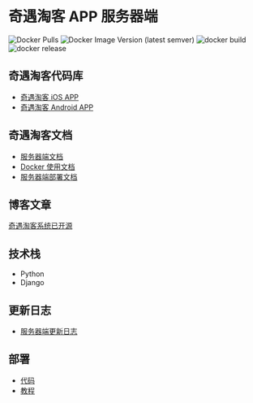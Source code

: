 # 奇遇淘客 APP 服务器端

![Docker Pulls](https://img.shields.io/docker/pulls/qiyutech/tbk)
![Docker Image Version (latest semver)](https://img.shields.io/docker/v/qiyutech/tbk)
![docker build](https://github.com/QiYuTechDev/QiYuTkServer/workflows/docker%20build/badge.svg?branch=main)
![docker release](https://github.com/QiYuTechDev/QiYuTkServer/workflows/docker%20release/badge.svg?branch=v0.1.1&event=release)

## 奇遇淘客代码库

* [奇遇淘客 iOS APP](https://github.com/QiYuTechDev/QiYuTkiOS)
* [奇遇淘客 Android APP](https://github.com/QiYuTechDev/QiYuTkAndroid)

## 奇遇淘客文档

* [服务器端文档](https://tbk.qiyutech.tech/)
* [Docker 使用文档](https://tbk.qiyutech.tech/server/docker.html)
* [服务器端部署文档](https://tbk.qiyutech.tech/server/deploy.html)

## 博客文章

[奇遇淘客系统已开源](https://blog.qiyutech.tech/202102/05_tbk_server/)

## 技术栈

* Python
* Django

## 更新日志

* [服务器端更新日志](https://tbk.qiyutech.tech/server/release.html)

## 部署

* [代码](https://github.com/QiYuTechOrg/QiYuTkDeploy)
* [教程](https://tbk.qiyutech.tech/server/deploy.html)
